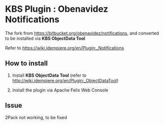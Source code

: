 # KBS Plugin : Obenavidez Notifications

The fork from https://bitbucket.org/obenavidez/notifications, and converted to be installed via **KBS ObjectData Tool** 

Refer to https://wiki.idempiere.org/en/Plugin:_Notifications

## How to install

1. Install **KBS ObjectData Tool** (refer to http://wiki.idempiere.org/en/Plugin:_ObjectDataTool)

2. Install the plugin via Apache Felix Web Console

## Issue

2Pack not working, to be fixed